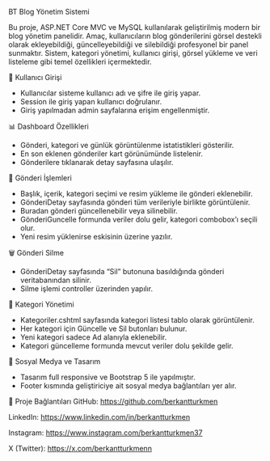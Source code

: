 BT Blog Yönetim Sistemi

Bu proje, ASP.NET Core MVC ve MySQL kullanılarak geliştirilmiş modern bir blog yönetim panelidir.
Amaç, kullanıcıların blog gönderilerini görsel destekli olarak ekleyebildiği, güncelleyebildiği ve silebildiği profesyonel bir panel sunmaktır.
Sistem, kategori yönetimi, kullanıcı girişi, görsel yükleme ve veri listeleme gibi temel özellikleri içermektedir.

🔐 Kullanıcı Girişi

- Kullanıcılar sisteme kullanıcı adı ve şifre ile giriş yapar.
- Session ile giriş yapan kullanıcı doğrulanır.
- Giriş yapılmadan admin sayfalarına erişim engellenmiştir.

📊 Dashboard Özellikleri

- Gönderi, kategori ve günlük görüntülenme istatistikleri gösterilir.
- En son eklenen gönderiler kart görünümünde listelenir.
- Gönderilere tıklanarak detay sayfasına ulaşılır.

📝 Gönderi İşlemleri

- Başlık, içerik, kategori seçimi ve resim yükleme ile gönderi eklenebilir.
- GönderiDetay sayfasında gönderi tüm verileriyle birlikte görüntülenir.
- Buradan gönderi güncellenebilir veya silinebilir.
- GönderiGuncelle formunda veriler dolu gelir, kategori combobox’ı seçili olur.
- Yeni resim yüklenirse eskisinin üzerine yazılır.

🗑️ Gönderi Silme

- GönderiDetay sayfasında “Sil” butonuna basıldığında gönderi veritabanından silinir.
- Silme işlemi controller üzerinden yapılır.

📂 Kategori Yönetimi

- Kategoriler.cshtml sayfasında kategori listesi tablo olarak görüntülenir.
- Her kategori için Güncelle ve Sil butonları bulunur.
- Yeni kategori sadece Ad alanıyla eklenebilir.
- Kategori güncelleme formunda mevcut veriler dolu şekilde gelir.

🔗 Sosyal Medya ve Tasarım

- Tasarım full responsive ve Bootstrap 5 ile yapılmıştır.
- Footer kısmında geliştiriciye ait sosyal medya bağlantıları yer alır.

🔗 Proje Bağlantıları
GitHub: https://github.com/berkantturkmen

LinkedIn: https://www.linkedin.com/in/berkantturkmen

Instagram: https://www.instagram.com/berkantturkmen37

X (Twitter): https://x.com/berkantturkmenn


